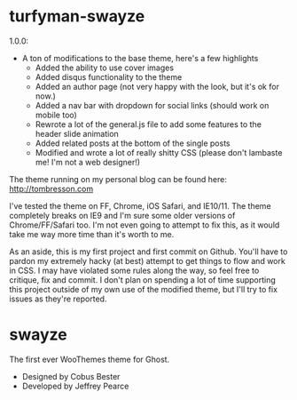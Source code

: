 turfyman-swayze
======
1.0.0:
- A ton of modifications to the base theme, here's a few highlights
  + Added the ability to use cover images
  + Added disqus functionality to the theme
  + Added an author page (not very happy with the look, but it's ok for now.)
  + Added a nav bar with dropdown for social links (should work on mobile too)
  + Rewrote a lot of the general.js file to add some features to the header slide animation
  + Added related posts at the bottom of the single posts
  + Modified and wrote a lot of really shitty CSS (please don't lambaste me! I'm not a web designer!)
  
The theme running on my personal blog can be found here: http://tombresson.com
  
I've tested the theme on FF, Chrome, iOS Safari, and IE10/11. The theme completely breaks on IE9 and I'm sure some older versions of Chrome/FF/Safari too. I'm not even going to attempt to fix this, as it would take me way more time than it's worth to me.

As an aside, this is my first project and first commit on Github.  You'll have to pardon my extremely hacky (at best) attempt to get things to flow and work in CSS. I may have violated some rules along the way, so feel free to critique, fix and commit. I don't plan on spending a lot of time  supporting this project outside of my own use of the modified theme, but I'll try to fix issues as they're reported.


swayze
======
The first ever WooThemes theme for Ghost.

* Designed by Cobus Bester
* Developed by Jeffrey Pearce
